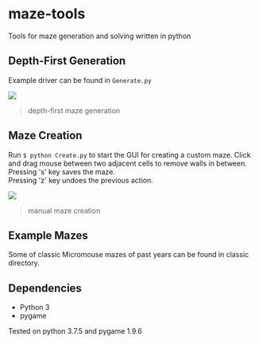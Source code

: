 # maze-tools
Tools for maze generation and solving written in python

## Depth-First Generation
Example driver can be found in `Generate.py`

![](https://raw.githubusercontent.com/shridharrhegde/maze-generator/master/images/generate.gif)
> depth-first maze generation

## Maze Creation
Run `$ python Create.py` to start the GUI for creating a custom maze. Click and drag mouse between two adjacent cells to remove walls in between. <br>
Pressing 's' key saves the maze. <br>
Pressing 'z' key undoes the previous action.

![](https://raw.githubusercontent.com/shridharrhegde/maze-generator/master/images/create.gif)
> manual maze creation

## Example Mazes
Some of classic Micromouse mazes of past years can be found in classic directory.

## Dependencies
* Python 3
* pygame

Tested on python 3.7.5 and pygame 1.9.6
